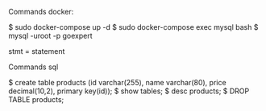 Commands docker:

$ sudo docker-compose up -d
$ sudo docker-compose exec mysql bash
$ mysql -uroot -p goexpert

stmt = statement

Commands sql

$ create table products (id varchar(255), name varchar(80), price decimal(10,2), primary key(id));
$ show tables;
$ desc products;
$ DROP TABLE products;
